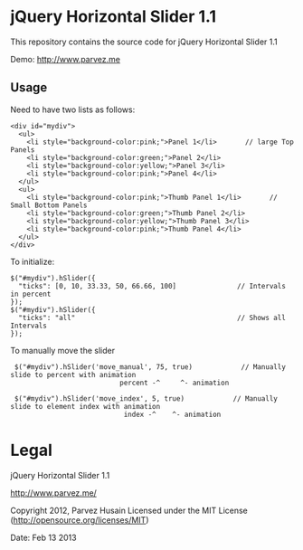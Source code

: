 # jQuery Horizontal Slider 1.1

This repository contains the source code for jQuery Horizontal Slider 1.1

Demo: <a href="http://www.parvez.me">http://www.parvez.me</a>


## Usage

Need to have two lists as follows:

	<div id="mydiv">
  	  <ul>
  		<li style="background-color:pink;">Panel 1</li>       // large Top Panels
  		<li style="background-color:green;">Panel 2</li>
    	<li style="background-color:yellow;">Panel 3</li>
    	<li style="background-color:pink;">Panel 4</li>
  	  </ul>
  	  <ul>
        <li style="background-color:pink;">Thumb Panel 1</li>       // Small Bottom Panels
        <li style="background-color:green;">Thumb Panel 2</li>
   		<li style="background-color:yellow;">Thumb Panel 3</li>
    	<li style="background-color:pink;">Thumb Panel 4</li>
  	  </ul>
	</div>


To initialize:

	$("#mydiv").hSlider({
 	  "ticks": [0, 10, 33.33, 50, 66.66, 100]               // Intervals in percent
 	});
 	$("#mydiv").hSlider({
 	  "ticks": "all"                                        // Shows all Intervals
 	});

To manually move the slider

	 $("#mydiv").hSlider('move_manual', 75, true)            // Manually slide to percent with animation
	                           percent -^     ^- animation
	 
	 $("#mydiv").hSlider('move_index', 5, true)            // Manually slide to element index with animation
	                            index -^    ^- animation


# Legal

jQuery Horizontal Slider 1.1

http://www.parvez.me/

Copyright 2012, Parvez Husain
Licensed under the MIT License (http://opensource.org/licenses/MIT)

Date: Feb 13 2013
